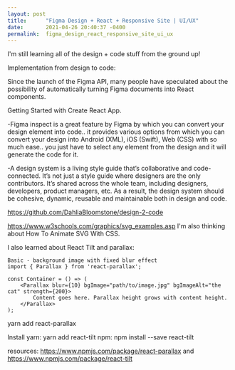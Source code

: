 ```yaml
---
layout: post
title:      "Figma Design + React + Responsive Site | UI/UX"
date:       2021-04-26 20:40:37 -0400
permalink:  figma_design_react_responsive_site_ui_ux
---
```


I'm still learning all of the design + code stuff from the ground up!

 Implementation from design to code:

Since the launch of the Figma API, many people have speculated about the possibility of automatically turning Figma documents into React components.
 
 Getting Started with Create React App.
 
-Figma inspect is a great feature by Figma by which you can convert your design element into code.. it provides various options from which you can convert your design into Android (XML), iOS (Swift), Web (CSS) with so much ease.. you just have to select any element from the design and it will generate the code for it.

-A design system is a living style guide that’s collaborative and code-connected. It’s not just a style guide where designers are the only contributors. It’s shared across the whole team, including designers, developers, product managers, etc. As a result, the design system should be cohesive, dynamic, reusable and maintainable both in design and code.

https://github.com/DahliaBloomstone/design-2-code

https://www.w3schools.com/graphics/svg_examples.asp I'm also thinking about How To Animate SVG With CSS. 

I also learned about React Tilt and parallax: 

```
Basic - background image with fixed blur effect
import { Parallax } from 'react-parallax';

const Container = () => (
    <Parallax blur={10} bgImage="path/to/image.jpg" bgImageAlt="the cat" strength={200}>
        Content goes here. Parallax height grows with content height.
    </Parallax>
);
```

yarn add react-parallax

Install
yarn: yarn add react-tilt
npm: npm install --save react-tilt

resources: https://www.npmjs.com/package/react-parallax and https://www.npmjs.com/package/react-tilt
